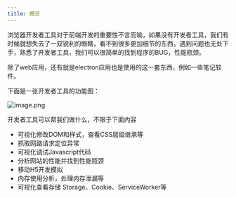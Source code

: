 ```yaml
---
title: 概览
---
```


浏览器开发者工具对于前端开发的重要性不言而喻，如果没有开发者工具，我们有时候就想失去了一双锐利的眼睛，看不到很多更加细节的东西，遇到问题也无处下手，熟悉了开发者工具，我们可以很简单的找到程序的BUG，性能瓶颈。

除了web应用，还有就是electron应用也是使用的这一套东西，例如一些笔记软件。

下面是一张开发者工具的功能图：

![image.png](https://s1.vika.cn/space/2023/02/07/c523b0009b154e628a5e3798eed3431d)

开发者工具可以帮我们做什么，不限于下面内容

- 可视化修改DOM和样式，查看CSS层级继承等
- 抓取网路请求定位异常
- 可视化调试Javascript代码
- 分析网站的性能并找到性能瓶颈
- 移动H5开发模拟
- 内存使用分析，处理内存泄漏等
- 可视化查看存储 Storage、Cookie、ServiceWorker等
